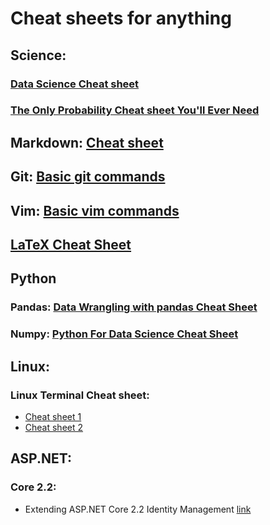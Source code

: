 # Cheat sheets for anything

## Science:
### [Data Science Cheat sheet](https://github.com/ml874/Data-Science-Cheatsheet)
### [The Only Probability Cheat sheet You'll Ever Need](https://github.com/wzchen/probability_cheatsheet)

## Markdown: [Cheat sheet](https://github.com/adam-p/markdown-here/wiki/Markdown-Cheatsheet)

## Git: [Basic git commands](https://confluence.atlassian.com/bitbucketserver/basic-git-commands-776639767.html)

## Vim: [Basic vim commands](https://coderwall.com/p/adv71w/basic-vim-commands-for-getting-started)

## [LaTeX Cheat Sheet](https://www.nyu.edu/projects/beber/files/Chang_LaTeX_sheet.pdf)

## Python
### Pandas: [Data Wrangling with pandas Cheat Sheet](https://pandas.pydata.org/Pandas_Cheat_Sheet.pdf)
### Numpy: [Python For Data Science Cheat Sheet](https://s3.amazonaws.com/assets.datacamp.com/blog_assets/Numpy_Python_Cheat_Sheet.pdf)

## Linux: 
### Linux Terminal Cheat sheet: 
- [Cheat sheet 1](https://www.cheatography.com/davechild/cheat-sheets/linux-command-line/)
- [Cheat sheet 2](https://www.linuxtrainingacademy.com/linux-commands-cheat-sheet/)

## ASP.NET:
### Core 2.2:
- Extending ASP.NET Core 2.2 Identity Management [link](https://medium.com/@scottkuhl/extending-asp-net-core-2-2-identity-management-c3cc657cc448)
